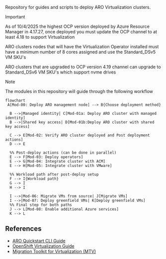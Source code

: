 Repository for guides and scripts to deploy ARO Virtualization clusters.

> [!IMPORTANT]  
> As of 10/4/2025 the highest OCP version deployed by Azure Resource Manager in 4.17.27, once deployed you must update the OCP channel to at least 4.18 to support Virtualization
> 
> ARO clusters nodes that will have the Virtualization Operator installed must have a minimum number of 8 cores assigned and use the Standard_DSv5 VM SKU's
> 
> ARO clusters that are upgraded to OCP version 4.19 channel can upgrade to Standard_DSv6 VM SKU's which support nvme drives

> [!NOTE] 
> The modules in this repository will guide through the following workflow
```mermaid
flowchart
 A[Mod-00: Deploy ARO management node] --> B{Choose deployment method}

  B -->|Managed identity| C[Mod-01a: Deploy ARO cluster with managed identity]
  B -->|Shared key access| D[Mod-01b:Deploy ARO cluster with shared key access]

  C --> E[Mod-02: Verify ARO cluster deployed and Post deployment actions]
  D --> E

  %% Post-deploy actions (can be done in parallel)
  E --> F[Mod-03: Deploy operators]
  E --> G[Mod-04: Integrate cluster with ACM]
  E --> H[Mod-05: Integrate cluster with VMware]

  %% Workload path after post-deploy setup
  F --> I{Workload path}
  G --> I
  H --> I

  I -->|Mod-06: Migrate VMs from source| J[Migrate VMs]
  I -->|Mod-07: Deploy greenfield VMs| K[Deploy greenfield VMs]
  %% Final step for both paths
  J --> L[Mod-08: Enable additional Azure services]
  K --> L
```
## References

- [ARO Quickstart CLI Guide](https://review.learn.microsoft.com/en-us/azure/openshift/create-cluster?branch=main&pivots=aro-azure-cli)
- [OpenShift Virtualization Guide](https://review.learn.microsoft.com/en-us/azure/openshift/howto-create-openshift-virtualization?branch=main)
- [Migration Toolkit for Virtualization (MTV)](https://docs.redhat.com/en/documentation/migration_toolkit_for_virtualization/2.8)


